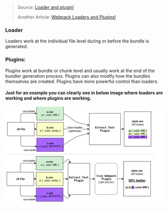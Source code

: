> Source: [Loader and plugin!](https://stackoverflow.com/questions/37452402/webpack-loaders-vs-plugins-whats-the-difference#:~:text=Loaders%20work%20at%20the%20individual,the%20bundles%20themselves%20are%20created.)
>
> Another Article: [Webpack Loaders and Plugins!](https://imranhsayed.medium.com/webpack-loaders-and-plugins-e13f79fe6b32)

### Loader
Loaders work at the individual file level during or before the bundle is generated.


### Plugins:
Plugins work at bundle or chunk level and usually work at the end of the bundler generation process. Plugins can also modify how the bundles themselves are created. Plugins have more powerful control than loaders.

#### Just for an example you can clearly see in below image where loaders are working and where plugins are working.
<img src="./imgs/loader.png" width="500">